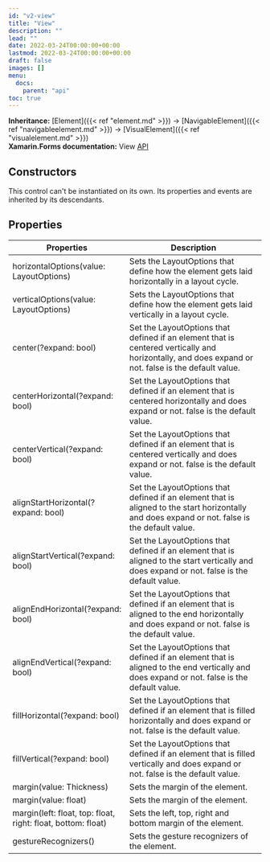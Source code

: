 ```yaml
---
id: "v2-view"
title: "View"
description: ""
lead: ""
date: 2022-03-24T00:00:00+00:00
lastmod: 2022-03-24T00:00:00+00:00
draft: false
images: []
menu:
  docs:
    parent: "api"
toc: true
---
```


**Inheritance:** [Element]({{< ref "element.md" >}}) -> [NavigableElement]({{< ref "navigableelement.md" >}}) -> [VisualElement]({{< ref "visualelement.md" >}})  
**Xamarin.Forms documentation:** View [API](https://docs.microsoft.com/en-us/dotnet/api/xamarin.forms.view)

## Constructors

This control can't be instantiated on its own. Its properties and events are inherited by its descendants.

## Properties

| Properties | Description |
|--|--|
| horizontalOptions(value: LayoutOptions) | Sets the LayoutOptions that define how the element gets laid horizontally in a layout cycle. |
| verticalOptions(value: LayoutOptions) | Sets the LayoutOptions that define how the element gets laid vertically in a layout cycle. |
| center(?expand: bool) | Set the LayoutOptions that defined if an element that is centered vertically and horizontally, and does expand or not. false is the default value. |
| centerHorizontal(?expand: bool) | Set the LayoutOptions that defined if an element that is centered horizontally and does expand or not. false is the default value. |
| centerVertical(?expand: bool) | Set the LayoutOptions that defined if an element that is centered vertically and does expand or not. false is the default value. |
| alignStartHorizontal(?expand: bool) | Set the LayoutOptions that defined if an element that is aligned to the start horizontally and does expand or not. false is the default value. |
| alignStartVertical(?expand: bool) | Set the LayoutOptions that defined if an element that is aligned to the start vertically and does expand or not. false is the default value. |
| alignEndHorizontal(?expand: bool) | Set the LayoutOptions that defined if an element that is aligned to the end horizontally and does expand or not. false is the default value. |
| alignEndVertical(?expand: bool) | Set the LayoutOptions that defined if an element that is aligned to the end vertically and does expand or not. false is the default value. |
| fillHorizontal(?expand: bool) | Set the LayoutOptions that defined if an element that is filled horizontally and does expand or not. false is the default value. |
| fillVertical(?expand: bool) | Set the LayoutOptions that defined if an element that is filled vertically and does expand or not. false is the default value. |
| margin(value: Thickness) | Sets the margin of the element. |
| margin(value: float) | Sets the margin of the element. |
| margin(left: float, top: float, right: float, bottom: float) | Sets the left, top, right and bottom margin of the element. |
| gestureRecognizers() | Sets the gesture recognizers of the element. |

